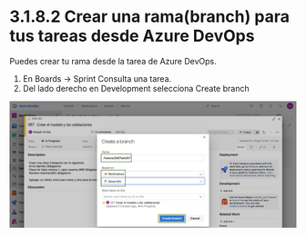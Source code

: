 # 3.1.8.2 Crear una rama\(branch\) para tus tareas desde Azure DevOps

Puedes crear tu rama desde la tarea de Azure DevOps.

1. En Boards -&gt; Sprint Consulta una tarea. 
2. Del lado derecho en Development selecciona Create branch

![](../../../.gitbook/assets/image%20%28454%29.png)

